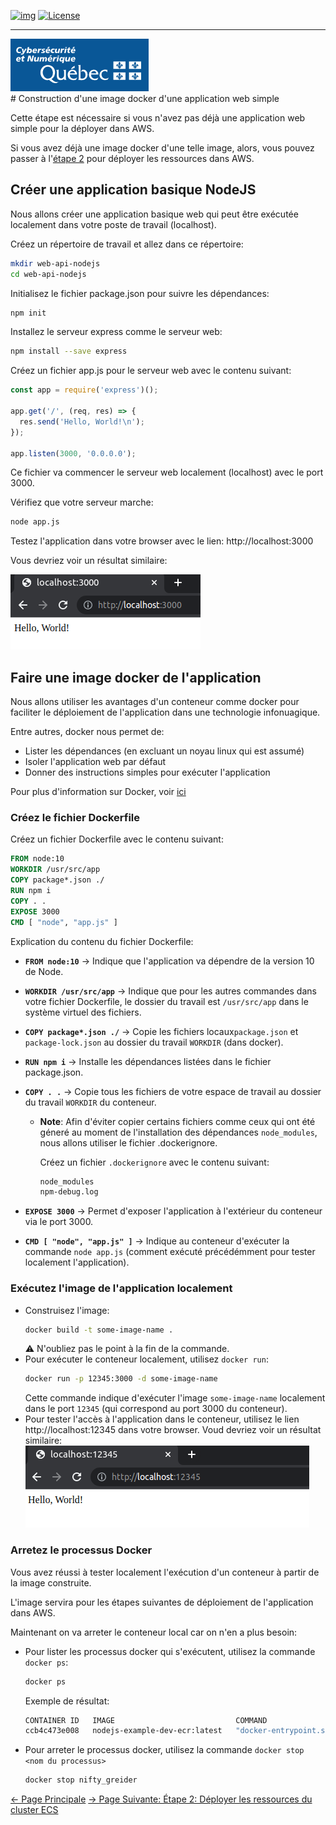 <!-- ENTETE -->
[![img](https://img.shields.io/badge/Lifecycle-Experimental-339999)](https://www.quebec.ca/gouv/politiques-orientations/vitrine-numeriqc/accompagnement-des-organismes-publics/demarche-conception-services-numeriques)
[![License](https://img.shields.io/badge/Licence-LiLiQ--R-blue)](LICENSE_FR)

---

<div>
    <img src="https://github.com/CQEN-QDCE/.github/blob/main/images/mcn.png">
</div>
<!-- FIN ENTETE -->
# Construction d'une image docker d'une application web simple

Cette étape est nécessaire si vous n'avez pas déjà une application web simple pour la déployer dans AWS.

Si vous avez déjà une image docker d'une telle image, alors, vous pouvez passer à l'[étape 2](E2-deploy-aws-ecs.md) pour déployer les ressources dans AWS.

## Créer une application basique NodeJS

Nous allons créer une application basique web qui peut être exécutée localement dans votre poste de travail (localhost).

Créez un répertoire de travail et allez dans ce répertoire:
```bash
mkdir web-api-nodejs
cd web-api-nodejs
```

Initialisez le fichier package.json pour suivre les dépendances:
```bash
npm init
```
Installez le serveur express comme le serveur web:
```bash
npm install --save express
```

Créez un fichier app.js pour le serveur web avec le contenu suivant:
```js
const app = require('express')();

app.get('/', (req, res) => {
  res.send('Hello, World!\n');
});

app.listen(3000, '0.0.0.0');
```
Ce fichier va commencer le serveur web localement (localhost) avec le port 3000.

Vérifiez que votre serveur marche:
```bash
node app.js
```
Testez l'application dans votre browser avec le lien: http://localhost:3000

Vous devriez voir un résultat similaire:

![](images/localhost-hello-world-nodejs.png)

## Faire une image docker de l'application

Nous allons utiliser les avantages d'un conteneur comme docker pour faciliter le déploiement de l'application dans une technologie infonuagique.

Entre autres, docker nous permet de:
- Lister les dépendances (en excluant un noyau linux qui est assumé)
- Isoler l'application web par défaut
- Donner des instructions simples pour exécuter l'application

Pour plus d'information sur Docker, voir [ici](../../../CEAI/README.md#conteneurs)

### Créez le fichier Dockerfile
Créez un fichier Dockerfile avec le contenu suivant:
```dockerfile
FROM node:10
WORKDIR /usr/src/app
COPY package*.json ./
RUN npm i
COPY . .
EXPOSE 3000
CMD [ "node", "app.js" ]
```

Explication du contenu du fichier Dockerfile:
- **`FROM node:10`** -> Indique que l'application va dépendre de la version 10 de Node.
- **`WORKDIR /usr/src/app`** -> Indique que pour les autres commandes dans votre fichier Dockerfile, le dossier du travail est `/usr/src/app` dans le système virtuel des fichiers.
- **`COPY package*.json ./`** -> Copie les fichiers locaux`package.json` et `package-lock.json` au dossier du travail `WORKDIR` (dans docker).
- **`RUN npm i`** -> Installe les dépendances listées dans le fichier package.json.
- **`COPY . .`** -> Copie tous les fichiers de votre espace de travail au dossier du travail `WORKDIR` du conteneur.

    * **Note**: Afin d'éviter copier certains fichiers comme ceux qui ont été géneré au moment de l'installation des dépendances `node_modules`, nous allons utiliser le fichier .dockerignore. 
  
        Créez un fichier `.dockerignore` avec le contenu suivant:

        ```dockerfile
        node_modules
        npm-debug.log                    
        ```

- **`EXPOSE 3000`** -> Permet d'exposer l'application à l'extérieur du conteneur via le port 3000.
- **`CMD [ "node", "app.js" ]`** -> Indique au conteneur d'exécuter la commande `node app.js` (comment exécuté précédémment pour tester localement l'application).

### Exécutez l'image de l'application localement
- Construisez l'image:
  ```bash
  docker build -t some-image-name .
  ```
  :warning: N'oubliez pas le point à la fin de la commande.
- Pour exécuter le conteneur localement, utilisez `docker run`:
  ```bash
  docker run -p 12345:3000 -d some-image-name
  ```
  Cette commande indique d'exécuter l'image `some-image-name` localement dans le port `12345` (qui correspond au port 3000 du conteneur).
- Pour tester l'accès à l'application dans le conteneur, utilisez le lien http://localhost:12345 dans votre browser.
  Voud devriez voir un résultat similaire:
  ![](images/localhost-docker-image-hello-world-nodejs.png)

### Arretez le processus Docker
Vous avez réussi à tester localement l'exécution d'un conteneur à partir de la image construite.

L'image servira pour les étapes suivantes de déploiement de l'application dans AWS.

Maintenant on va arreter le conteneur local car on n'en a plus besoin:
- Pour lister les processus docker qui s'exécutent, utilisez la commande `docker ps`:
  ```bash
  docker ps
  ```
  Exemple de résultat:
  ```bash
  CONTAINER ID   IMAGE                           COMMAND                  CREATED          STATUS          PORTS                                         NAMES
  ccb4c473e008   nodejs-example-dev-ecr:latest   "docker-entrypoint.s…"   44 minutes ago   Up 44 minutes   0.0.0.0:12345->3000/tcp, :::12345->3000/tcp   nifty_greider
  ```
- Pour arreter le processus docker, utilisez la commande `docker stop <nom du processus>`
  ```bash
  docker stop nifty_greider
  ```

[<- Page Principale](README.md)
[-> Page Suivante: Étape 2: Déployer les ressources du cluster ECS](E2-deploy-aws-ecs.md)